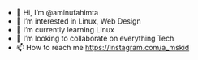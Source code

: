 - 👋 Hi, I’m @aminufahimta
- 👀 I’m interested in Linux, Web Design
- 🌱 I’m currently learning Linux
- 💞️ I’m looking to collaborate on everything Tech
- 📫 How to reach me https://instagram.com/a_mskid

<!---
aminufahimta/aminufahimta is a ✨ special ✨ repository because its `README.md` (this file) appears on your GitHub profile.
You can click the Preview link to take a look at your changes.
--->

